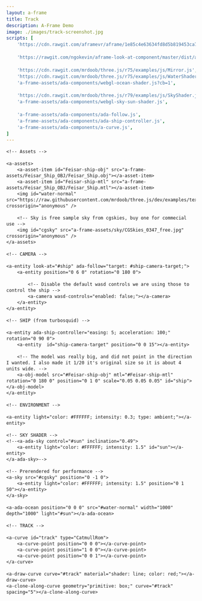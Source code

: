 ```yaml
---
layout: a-frame
title: Track
description: A-Frame Demo
image: ./images/track-screenshot.jpg
scripts: [
	'https://cdn.rawgit.com/aframevr/aframe/1e85c4e63634fd8d5b819453ca7e76bd8568dadf/dist/aframe.js', # master at the time of writing

	'https://rawgit.com/ngokevin/aframe-look-at-component/master/dist/aframe-look-at-component.min.js', # look at component

	'https://cdn.rawgit.com/mrdoob/three.js/r75/examples/js/Mirror.js', # For a-ada-ocean
	'https://cdn.rawgit.com/mrdoob/three.js/r75/examples/js/WaterShader.js', # For a-ada-ocean
	'a-frame-assets/ada-components/webgl-ocean-shader.js?cb=1',

	'https://cdn.rawgit.com/mrdoob/three.js/r79/examples/js/SkyShader.js', # For the sky/sun
	'a-frame-assets/ada-components/webgl-sky-sun-shader.js',

	'a-frame-assets/ada-components/ada-follow.js',
	'a-frame-assets/ada-components/ada-ship-controller.js',
	'a-frame-assets/ada-components/a-curve.js',
]
---
```


<a-scene inspector>

	<!-- Assets -->

	<a-assets>
		<a-asset-item id="Feisar-ship-obj" src="a-frame-assets/Feisar_Ship_OBJ/Feisar_Ship.obj"></a-asset-item>
		<a-asset-item id="Feisar-ship-mtl" src="a-frame-assets/Feisar_Ship_OBJ/Feisar_Ship.mtl"></a-asset-item>
		<img id="water-normal" src="https://raw.githubusercontent.com/mrdoob/three.js/dev/examples/textures/waternormals.jpg" crossorigin="anonymous" />

		<!-- Sky is free sample sky from cgskies, buy one for commecial use -->
		<img id="cgsky" src="a-frame-assets/sky/CGSkies_0347_free.jpg" crossorigin="anonymous" />
	</a-assets>

	<!-- CAMERA -->

	<a-entity look-at="#ship" ada-follow="target: #ship-camera-target;">
		<a-entity position="0 6 0" rotation="0 180 0">

			<!-- Disable the default wasd controls we are using those to control the ship -->
			<a-camera wasd-controls="enabled: false;"></a-camera>
		</a-entity>
	</a-entity>

	<!-- SHIP (from turbosquid) -->

	<a-entity ada-ship-controller="easing: 5; acceleration: 100;" rotation="0 90 0">
		<a-entity  id="ship-camera-target" position="0 0 15"></a-entity>

		<!-- The model was really big, and did not point in the direction I wanted. I also made it 1/20 it's original size so it is about 4 units wide. -->
		<a-obj-model src="#Feisar-ship-obj" mtl="#Feisar-ship-mtl" rotation="0 180 0" position="0 1 0" scale="0.05 0.05 0.05" id="ship"></a-obj-model>
	</a-entity>

	<!-- ENVIRONMENT -->

	<a-entity light="color: #FFFFFF; intensity: 0.3; type: ambient;"></a-entity>

	<!-- SKY SHADER -->
	<!--<a-ada-sky control="#sun" inclination="0.49">
		<a-entity light="color: #FFFFFF; intensity: 1.5" id="sun"></a-entity>
	</a-ada-sky>-->

	<!-- Prerendered for performance -->
	<a-sky src="#cgsky" position="0 -1 0">
		<a-entity light="color: #FFFFFF; intensity: 1.5" position="0 1 50"></a-entity>
	</a-sky>

	<a-ada-ocean position="0 0 0" src="#water-normal" width="1000" depth="1000" light="#sun"></a-ada-ocean>

	<!-- TRACK -->

	<a-curve id="track" type="CatmullRom">
		<a-curve-point position="0 0 0"></a-curve-point>
		<a-curve-point position="1 0 0"></a-curve-point>
		<a-curve-point position="0 0 1"></a-curve-point>
	</a-curve>

	<a-draw-curve curve="#track" material="shader: line; color: red;"></a-draw-curve>
	<a-clone-along-curve geometry="primitive: box;" curve="#track" spacing="5"></a-clone-along-curve>

</a-scene>

<script>

</script>